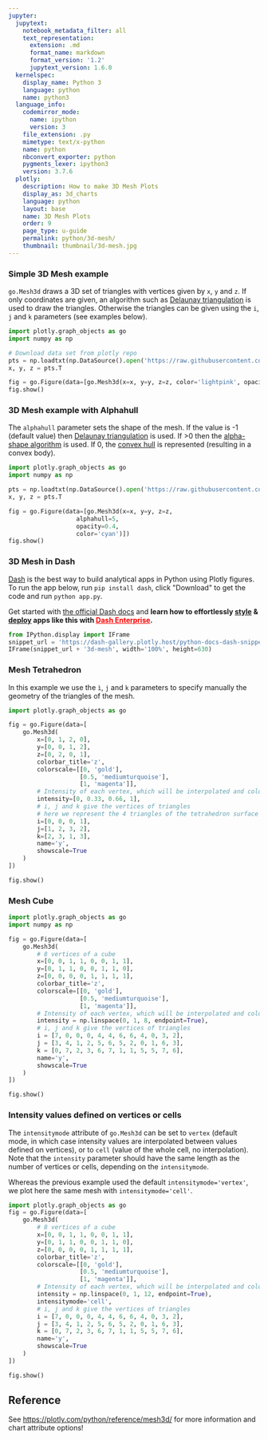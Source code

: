 ```yaml
---
jupyter:
  jupytext:
    notebook_metadata_filter: all
    text_representation:
      extension: .md
      format_name: markdown
      format_version: '1.2'
      jupytext_version: 1.6.0
  kernelspec:
    display_name: Python 3
    language: python
    name: python3
  language_info:
    codemirror_mode:
      name: ipython
      version: 3
    file_extension: .py
    mimetype: text/x-python
    name: python
    nbconvert_exporter: python
    pygments_lexer: ipython3
    version: 3.7.6
  plotly:
    description: How to make 3D Mesh Plots
    display_as: 3d_charts
    language: python
    layout: base
    name: 3D Mesh Plots
    order: 9
    page_type: u-guide
    permalink: python/3d-mesh/
    thumbnail: thumbnail/3d-mesh.jpg
---
```


### Simple 3D Mesh example ###

`go.Mesh3d` draws a 3D set of triangles with vertices given by `x`, `y` and `z`. If only coordinates are given, an algorithm such as [Delaunay triangulation](https://en.wikipedia.org/wiki/Delaunay_triangulation) is used to draw the triangles. Otherwise the triangles can be given using the `i`, `j` and `k` parameters (see examples below).

```python
import plotly.graph_objects as go
import numpy as np

# Download data set from plotly repo
pts = np.loadtxt(np.DataSource().open('https://raw.githubusercontent.com/plotly/datasets/master/mesh_dataset.txt'))
x, y, z = pts.T

fig = go.Figure(data=[go.Mesh3d(x=x, y=y, z=z, color='lightpink', opacity=0.50)])
fig.show()
```

### 3D Mesh example with Alphahull


The `alphahull` parameter sets the shape of the mesh. If the value is -1 (default value) then [Delaunay triangulation](https://en.wikipedia.org/wiki/Delaunay_triangulation) is used. If >0 then the [alpha-shape algorithm](https://en.wikipedia.org/wiki/Alpha_shape) is used. If 0, the [convex hull](https://en.wikipedia.org/wiki/Convex_hull) is represented (resulting in a convex body).

```python
import plotly.graph_objects as go
import numpy as np

pts = np.loadtxt(np.DataSource().open('https://raw.githubusercontent.com/plotly/datasets/master/mesh_dataset.txt'))
x, y, z = pts.T

fig = go.Figure(data=[go.Mesh3d(x=x, y=y, z=z,
                   alphahull=5,
                   opacity=0.4,
                   color='cyan')])
fig.show()
```

### 3D Mesh in Dash

[Dash](https://plotly.com/dash/) is the best way to build analytical apps in Python using Plotly figures. To run the app below, run `pip install dash`, click "Download" to get the code and run `python app.py`.

Get started  with [the official Dash docs](https://dash.plotly.com/installation) and **learn how to effortlessly [style](https://plotly.com/dash/design-kit/) & [deploy](https://plotly.com/dash/app-manager/) apps like this with <a style="color:red;" href="https://plotly.com/dash/">Dash Enterprise</a>.**


```python hide_code=true
from IPython.display import IFrame
snippet_url = 'https://dash-gallery.plotly.host/python-docs-dash-snippets/'
IFrame(snippet_url + '3d-mesh', width='100%', height=630)
```

### Mesh Tetrahedron

In this example we use the `ì`, `j` and `k` parameters to specify manually the geometry of the triangles of the mesh.

```python
import plotly.graph_objects as go

fig = go.Figure(data=[
    go.Mesh3d(
        x=[0, 1, 2, 0],
        y=[0, 0, 1, 2],
        z=[0, 2, 0, 1],
        colorbar_title='z',
        colorscale=[[0, 'gold'],
                    [0.5, 'mediumturquoise'],
                    [1, 'magenta']],
        # Intensity of each vertex, which will be interpolated and color-coded
        intensity=[0, 0.33, 0.66, 1],
        # i, j and k give the vertices of triangles
        # here we represent the 4 triangles of the tetrahedron surface
        i=[0, 0, 0, 1],
        j=[1, 2, 3, 2],
        k=[2, 3, 1, 3],
        name='y',
        showscale=True
    )
])

fig.show()
```

### Mesh Cube

```python
import plotly.graph_objects as go
import numpy as np

fig = go.Figure(data=[
    go.Mesh3d(
        # 8 vertices of a cube
        x=[0, 0, 1, 1, 0, 0, 1, 1],
        y=[0, 1, 1, 0, 0, 1, 1, 0],
        z=[0, 0, 0, 0, 1, 1, 1, 1],
        colorbar_title='z',
        colorscale=[[0, 'gold'],
                    [0.5, 'mediumturquoise'],
                    [1, 'magenta']],
        # Intensity of each vertex, which will be interpolated and color-coded
        intensity = np.linspace(0, 1, 8, endpoint=True),
        # i, j and k give the vertices of triangles
        i = [7, 0, 0, 0, 4, 4, 6, 6, 4, 0, 3, 2],
        j = [3, 4, 1, 2, 5, 6, 5, 2, 0, 1, 6, 3],
        k = [0, 7, 2, 3, 6, 7, 1, 1, 5, 5, 7, 6],
        name='y',
        showscale=True
    )
])

fig.show()
```

### Intensity values defined on vertices or cells

The `intensitymode` attribute of `go.Mesh3d` can be set to `vertex` (default mode, in which case intensity values are interpolated between values defined on vertices), or to `cell` (value of the whole cell, no interpolation). Note that the `intensity` parameter should have the same length as the number of vertices or cells, depending on the `intensitymode`.  

Whereas the previous example used the default `intensitymode='vertex'`, we plot here the same mesh with `intensitymode='cell'`.

```python
import plotly.graph_objects as go
fig = go.Figure(data=[
    go.Mesh3d(
        # 8 vertices of a cube
        x=[0, 0, 1, 1, 0, 0, 1, 1],
        y=[0, 1, 1, 0, 0, 1, 1, 0],
        z=[0, 0, 0, 0, 1, 1, 1, 1],
        colorbar_title='z',
        colorscale=[[0, 'gold'],
                    [0.5, 'mediumturquoise'],
                    [1, 'magenta']],
        # Intensity of each vertex, which will be interpolated and color-coded
        intensity = np.linspace(0, 1, 12, endpoint=True),
        intensitymode='cell',
        # i, j and k give the vertices of triangles
        i = [7, 0, 0, 0, 4, 4, 6, 6, 4, 0, 3, 2],
        j = [3, 4, 1, 2, 5, 6, 5, 2, 0, 1, 6, 3],
        k = [0, 7, 2, 3, 6, 7, 1, 1, 5, 5, 7, 6],
        name='y',
        showscale=True
    )
])

fig.show()
```

## Reference
See https://plotly.com/python/reference/mesh3d/ for more information and chart attribute options!
